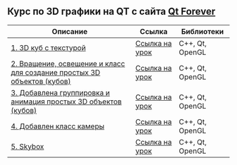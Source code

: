 ## Курс по 3D графики на QT c сайта [Qt Forever](https://www.youtube.com/channel/UCoD_FQ5PZW5LUKMGmfBPbew)

Описание | Ссылка | Библиотеки 
--- | --- | --- 
[1. 3D куб с текстурой](https://github.com/Chularev/courses/tree/main/qt_3d_opengl/lesson_1) | [Ссылка на урок](https://www.youtube.com/watch?v=HgoKrrf4iks&list=PL-hrQhpTB95LKMbttX47vCsNeGbJQVz1-) | C++, Qt, OpenGL
[2. Вращение, освещение и класс для создание простых 3D объектов (кубов)](https://github.com/Chularev/courses/tree/main/qt_3d_opengl/lesson_2) | [Ссылка на урок](https://www.youtube.com/watch?v=Ww-aoNC8VQU&list=PL-hrQhpTB95LKMbttX47vCsNeGbJQVz1-&index=2)  | C++, Qt, OpenGL
[3. Добавлена группировка и анимация простых 3D объектов (кубов)](https://github.com/Chularev/courses/tree/main/qt_3d_opengl/lesson_3) | [Ссылка на урок](https://www.youtube.com/watch?v=OyPlRxBRJqs&list=PL-hrQhpTB95LKMbttX47vCsNeGbJQVz1-&index=3) | C++, Qt, OpenGL
[4. Добавлен класс камеры](https://github.com/Chularev/courses/tree/main/qt_3d_opengl/lesson_4) | [Ссылка на урок](https://www.youtube.com/watch?v=Un6pCMT5HDE&list=PL-hrQhpTB95LKMbttX47vCsNeGbJQVz1-&index=4) | C++, Qt, OpenGL
[5. Skybox](https://github.com/Chularev/courses/tree/main/qt_3d_opengl/lesson_5) | [Ссылка на урок](https://www.youtube.com/watch?v=Un6pCMT5HDE&list=PL-hrQhpTB95LKMbttX47vCsNeGbJQVz1-&index=5) | C++, Qt, OpenGL
